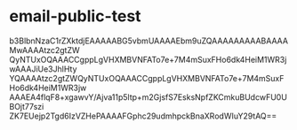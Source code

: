 # email-public-test
b3BlbnNzaC1rZXktdjEAAAAABG5vbmUAAAAEbm9uZQAAAAAAAAABAAAAMwAAAAtzc2gtZW QyNTUxOQAAACCgppLgVHXMBVNFATo7e+7M4mSuxFHo6dk4HeiM1WR3jwAAAJiUe3JhlHty YQAAAAtzc2gtZWQyNTUxOQAAACCgppLgVHXMBVNFATo7e+7M4mSuxFHo6dk4HeiM1WR3jw AAAEA4flqF8+xgawvY/Ajva11p5ltp+m2GjsfS7EsksNpfZKCmkuBUdcwFU0UBOjt77szi ZK7EUejp2Tgd6IzVZHePAAAAFGphc29udmhpckBnaXRodWIuY29tAQ==
